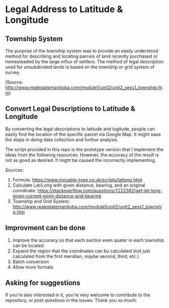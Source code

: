 # Legal Address to Latitude & Longitude

## Township System

The purpose of the township system was to provide an easily understood method for describing
and locating parcels of land recently purchased or homesteaded by the large influx of settlers.
The method of legal description used for unsubdivided lands is based on the township or grid
system of survey.

(Source: http://www.realestatemanitoba.com/module1/unit2/unit2_sess1_township.htm)

## Convert Legal Descriptions to Latitude & Longitude

By converting the legal descriptions to latitude and logitude, people can easily find the location
of the specific parcel via Google Map. It might ease the steps in doing data collection and furthur
analysis.

The script provided in this repo is the prototype version that I implement the ideas from the following
resources. However, the accuracy of the result is not as good as desired. It might be caused the incorrectly
implementing.

Sources:
1. Formula: https://www.movable-type.co.uk/scripts/latlong.html
2. Calculate Lat/Long with given distance, bearing, and an original coordinate: https://stackoverflow.com/questions/7222382/get-lat-long-given-current-point-distance-and-bearing
3. Township and Grid System: http://www.realestatemanitoba.com/module1/unit2/unit2_sess1_township.htm

## Improvment can be done
1. Improve the accuracy so that each section even quater in each township can be located
2. Expand the region that the coordinates can bu calculated (not just calculated from the first meridian, maybe second, third, etc.)
3. Batch conversion
4. Allow more formats

## Asking for suggestions
If you're also interested in it, you're very welcome to contribute to the repository, or post questions in the issues. Thank you so much.
